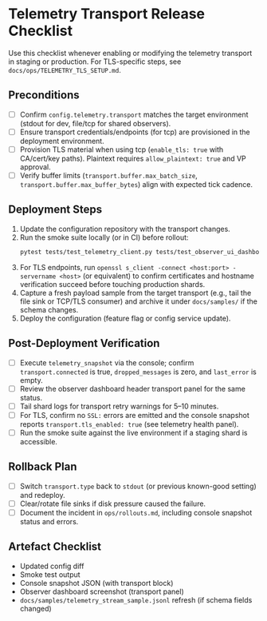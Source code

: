 # Telemetry Transport Release Checklist

Use this checklist whenever enabling or modifying the telemetry transport in staging or production. For TLS-specific steps, see `docs/ops/TELEMETRY_TLS_SETUP.md`.

## Preconditions
- [ ] Confirm `config.telemetry.transport` matches the target environment (stdout for dev, file/tcp for shared observers).
- [ ] Ensure transport credentials/endpoints (for tcp) are provisioned in the deployment environment.
- [ ] Provision TLS material when using tcp (`enable_tls: true` with CA/cert/key paths). Plaintext requires `allow_plaintext: true` and VP approval.
- [ ] Verify buffer limits (`transport.buffer.max_batch_size`, `transport.buffer.max_buffer_bytes`) align with expected tick cadence.

## Deployment Steps
1. Update the configuration repository with the transport changes.
2. Run the smoke suite locally (or in CI) before rollout:
   ```bash
   pytest tests/test_telemetry_client.py tests/test_observer_ui_dashboard.py           tests/test_telemetry_stream_smoke.py tests/test_telemetry_transport.py
   ```
3. For TLS endpoints, run `openssl s_client -connect <host:port> -servername <host>` (or equivalent) to confirm certificates and hostname verification succeed before touching production shards.
4. Capture a fresh payload sample from the target transport (e.g., tail the file sink or TCP/TLS consumer) and archive it under `docs/samples/` if the schema changes.
5. Deploy the configuration (feature flag or config service update).

## Post-Deployment Verification
- [ ] Execute `telemetry_snapshot` via the console; confirm `transport.connected` is true, `dropped_messages` is zero, and `last_error` is empty.
- [ ] Review the observer dashboard header transport panel for the same status.
- [ ] Tail shard logs for transport retry warnings for 5–10 minutes.
- [ ] For TLS, confirm no `SSL:` errors are emitted and the console snapshot reports `transport.tls_enabled: true` (see telemetry health panel).
- [ ] Run the smoke suite against the live environment if a staging shard is accessible.

## Rollback Plan
- [ ] Switch `transport.type` back to `stdout` (or previous known-good setting) and redeploy.
- [ ] Clear/rotate file sinks if disk pressure caused the failure.
- [ ] Document the incident in `ops/rollouts.md`, including console snapshot status and errors.

## Artefact Checklist
- Updated config diff
- Smoke test output
- Console snapshot JSON (with transport block)
- Observer dashboard screenshot (transport panel)
- `docs/samples/telemetry_stream_sample.jsonl` refresh (if schema fields changed)
